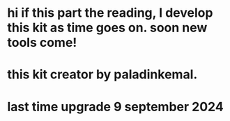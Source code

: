 # hi if this part the reading, I develop this kit as time goes on. soon new tools come!

# this kit creator by paladinkemal.
# last time upgrade 9 september 2024


